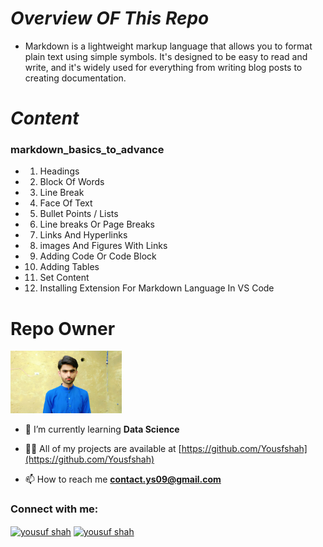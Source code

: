 # ***Overview OF This Repo***
- Markdown is a lightweight markup language that allows you to format plain text using simple symbols. It's designed to be easy to read and write, and it's widely used for everything from writing blog posts to creating documentation.

# ***Content***

### **markdown_basics_to_advance**
- 1. Headings
- 2. Block Of Words
- 3. Line Break
- 4. Face Of Text
- 5. Bullet Points / Lists
- 6. Line breaks Or Page Breaks
- 7. Links And Hyperlinks
- 8. images And Figures With Links
- 9. Adding Code Or Code Block
- 10. Adding Tables
- 11. Set Content
- 12. Installing Extension For Markdown Language In VS Code

# Repo Owner

<img  alt="Owner Pic" src="yousuf_shah.jpg" height="100px">

- 🌱 I’m currently learning **Data Science**

- 👨‍💻 All of my projects are available at [https://github.com/Yousfshah](https://github.com/Yousfshah)

- 📫 How to reach me **contact.ys09@gmail.com**

<h3 align="left">Connect with me:</h3>
<p align="left">
<a href="https://www.linkedin.com/in/yousuf-shah-7ba9492b4/" target="blank"><img align="center" src="https://raw.githubusercontent.com/rahuldkjain/github-profile-readme-generator/master/src/images/icons/Social/linked-in-alt.svg" alt="yousuf shah" height="30" width="40" /></a>
<a href="https://www.kaggle.com/yousufshah" target="blank"><img align="center" src="https://raw.githubusercontent.com/rahuldkjain/github-profile-readme-generator/master/src/images/icons/Social/kaggle.svg" alt="yousuf shah" height="30" width="40" /></a>
</p>